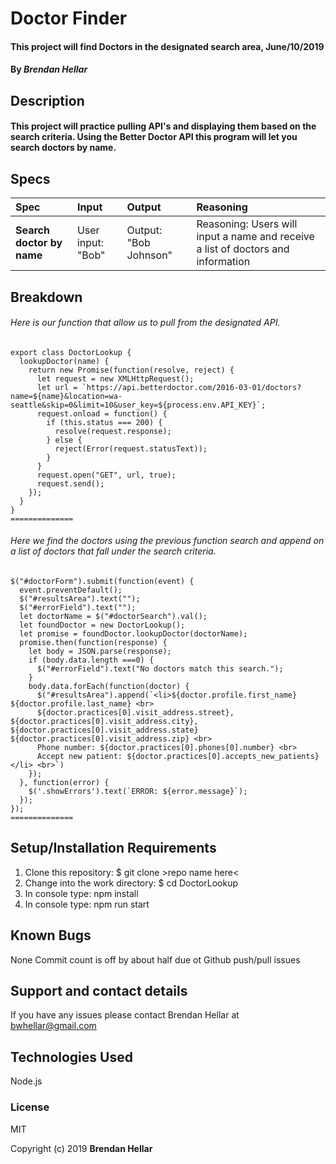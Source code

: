 # Doctor Finder
#### This project will find Doctors in the designated search area, June/10/2019


#### By _**Brendan Hellar**_

## Description


#### This project will practice pulling API's and displaying them based on the search criteria.  Using the Better Doctor API this program will let you search doctors by name.

## Specs
| Spec | Input | Output | Reasoning |
| :-------------     | :------------- | :------------- | :----------- |
| **Search doctor by name** | User input: "Bob" | Output: "Bob Johnson" | Reasoning: Users will input a name and receive a list of doctors and information |

## Breakdown
###### Here is our function that allow us to pull from the designated API.
```
export class DoctorLookup {
  lookupDoctor(name) {
    return new Promise(function(resolve, reject) {
      let request = new XMLHttpRequest();
      let url = `https://api.betterdoctor.com/2016-03-01/doctors?name=${name}&location=wa-seattle&skip=0&limit=10&user_key=${process.env.API_KEY}`;
      request.onload = function() {
        if (this.status === 200) {
          resolve(request.response);
        } else {
          reject(Error(request.statusText));
        }
      }
      request.open("GET", url, true);
      request.send();
    });
  }
}
==============
```
###### Here we find the doctors using the previous function search and append on a list of doctors that fall under the search criteria.
```
$("#doctorForm").submit(function(event) {
  event.preventDefault();
  $("#resultsArea").text("");
  $("#errorField").text("");
  let doctorName = $("#doctorSearch").val();
  let foundDoctor = new DoctorLookup();
  let promise = foundDoctor.lookupDoctor(doctorName);
  promise.then(function(response) {
    let body = JSON.parse(response);
    if (body.data.length ===0) {
      $("#errorField").text("No doctors match this search.");
    }
    body.data.forEach(function(doctor) {
      $("#resultsArea").append(`<li>${doctor.profile.first_name} ${doctor.profile.last_name} <br>
      ${doctor.practices[0].visit_address.street}, ${doctor.practices[0].visit_address.city}, ${doctor.practices[0].visit_address.state} ${doctor.practices[0].visit_address.zip} <br>
      Phone number: ${doctor.practices[0].phones[0].number} <br>
      Accept new patient: ${doctor.practices[0].accepts_new_patients} </li> <br>`)
    });
  }, function(error) {
    $('.showErrors').text(`ERROR: ${error.message}`);
  });
});
==============
```


## Setup/Installation Requirements

1. Clone this repository: $ git clone >repo name here<
2. Change into the work directory: $ cd DoctorLookup
3. In console type: npm install
4. In console type: npm run start



## Known Bugs

None
Commit count is off by about half due ot Github push/pull issues

## Support and contact details

If you have any issues please contact Brendan Hellar at bwhellar@gmail.com

## Technologies Used

Node.js

### License

MIT

Copyright (c) 2019 **Brendan Hellar**
